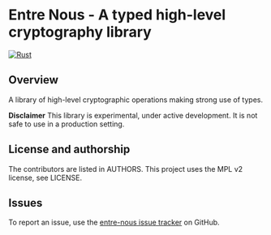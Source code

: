 # Entre Nous - A typed high-level cryptography library

[![Rust](https://github.com/radupopescu/entre-nous/actions/workflows/rust.yml/badge.svg)](https://github.com/radupopescu/entre-nous/actions/workflows/rust.yml)

## Overview

A library of high-level cryptographic operations making strong use of types.

**Disclaimer** This library is experimental, under active development. It is not safe to use in a production setting.

## License and authorship

The contributors are listed in AUTHORS. This project uses the MPL v2 license, see LICENSE.

## Issues

To report an issue, use the [entre-nous issue tracker](https://github.com/radupopescu/entre-nous/issues) on GitHub.


